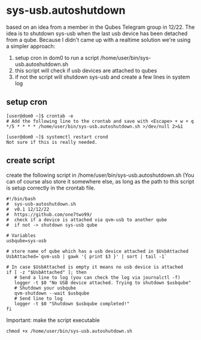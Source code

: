 sys-usb.autoshutdown
====================

based on an idea from a member in the Qubes Telegram group in 12/22.
The idea is to shutdown sys-usb when the last usb device has been detached from a qube.
Because I didn't came up with a realtime solution we're using a simpler approach:

1. setup cron in dom0 to run a script /home/user/bin/sys-usb.autoshutdown.sh
2. this script will check if usb devices are attached to qubes
3. if not the script will shutdown sys-usb and create a few lines in system log

setup cron
----------

```
[user@dom0 ~]$ crontab -e
# Add the following line to the crontab and save with <Escape> + w + q
*/5 * * * * /home/user/bin/sys-usb.autoshutdown.sh >/dev/null 2>&1

[user@dom0 ~]$ systemctl restart crond
Not sure if this is really needed.
```

create script
-------------
create the following script in /home/user/bin/sys-usb.autoshutdown.sh
(You can of course also store it somewhere else, as long as the path to this script is setup correctly in the crontab file.

```
#!/bin/bash
#  sys-usb-autoshutdown.sh
#  v0.1 12/12/22
#  https://github.com/one7two99/
#  check if a device is attached via qvm-usb to another qube
#  if not -> shutdown sys-usb qube

# Variables
usbqube=sys-usb

# store name of qube which has a usb device attached in $UsbAttached
UsbAttached=`qvm-usb | gawk '{ print $3 }' | sort | tail -1`

# In case $UsbAttached is empty it means no usb device is attached
if [ -z "$UsbAttached" ]; then
   # Send a line to log (you can check the log via journalctl -f)
   logger -t $0 "No USB device attached. Trying to shutdown $usbqube"
   # Shutdown your usbqube
   qvm-shutdown --wait $usbqube
   # Send line to log
   logger -t $0 "Shutdown $usbqube completed!"
fi
```
Important: make the script executable
```
chmod +x /home/user/bin/sys-usb.autoshutdown.sh
```
